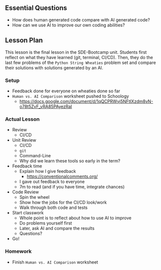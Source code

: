## Essential Questions

- How does human generated code compare with AI generated code?
- How can we use AI to improve our own coding abilities?


## Lesson Plan

This lesson is the final lesson in the SDE-Bootcamp unit. Students first reflect
on what they have learned (git, terminal, CI/CD). Then, they do the last few
problems of the `Python String Wheaties` problem set and compare their solutions
with solutions generated by an AI.

### Setup

- Feedback done for everyone on wheaties done so far
- `Human vs. AI Comparison` worksheet pushed to Schoology
    - https://docs.google.com/document/d/1qQCPRWvj5NFtIXzdm8vN-o78t5ZvF_vRA85PAyezRaI

### Actual Lesson

- Review
    - CI/CD
- Unit Review
    - CI/CD
    - `git`
    - Command-Line
    - Why did we learn these tools so early in the term?
- Feedback time
    - Explain how I give feedback
        - https://conventionalcomments.org/
    - I gave out feedback to everyone
    - 7m to read (and if you have time, integrate chances)
- Code Review
    - Spin the wheel
    - Show how the jobs for the CI/CD look/work
    - Walk through both code and tests
- Start classwork
    - Whole point is to reflect about how to use AI to improve
    - Do problems yourself first
    - Later, ask AI and compare the results
    - Questions?
- Go!

### Homework

- Finish `Human vs. AI Comparison` worksheet
